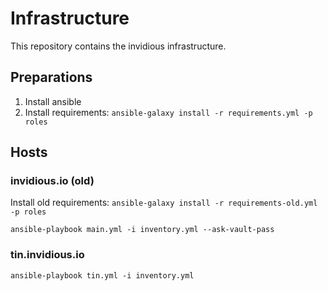 # Infrastructure

This repository contains the invidious infrastructure.

## Preparations

1. Install ansible
2. Install requirements: `ansible-galaxy install -r requirements.yml -p roles`

## Hosts
### invidious.io (old)

Install old requirements: `ansible-galaxy install -r requirements-old.yml -p roles`  

`ansible-playbook main.yml -i inventory.yml --ask-vault-pass`

### tin.invidious.io

`ansible-playbook tin.yml -i inventory.yml`

